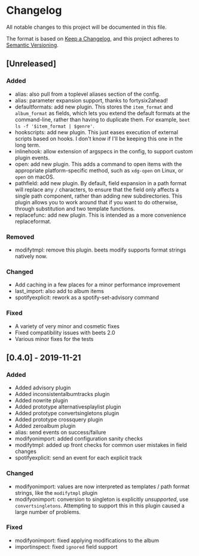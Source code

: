 # Changelog

All notable changes to this project will be documented in this file.

The format is based on [Keep a Changelog](https://keepachangelog.com/en/1.0.0/),
and this project adheres to [Semantic Versioning](https://semver.org/spec/v2.0.0.html).

## [Unreleased]

### Added

- alias: also pull from a toplevel aliases section of the config.
- alias: parameter expansion support, thanks to fortysix2ahead!
- defaultformats: add new plugin. This stores the `item_format` and `album_format` as fields, which lets you extend the default formats at the command-line, rather than having to duplicate them. For example, `beet ls -f '$item_format | $genre'`.
- hookscripts: add new plugin. This just eases execution of external scripts based on hooks. I don't know if I'll be keeping this one in the long term.
- inlinehook: allow extension of argspecs in the config, to support custom plugin events.
- open: add new plugin. This adds a command to open items with the appropriate platform-specific method, such as `xdg-open` on Linux, or `open` on macOS.
- pathfield: add new plugin. By default, field expansion in a path format will replace any `/` characters, to ensure that the field only affects a single path component, rather than adding new subdirectories. This plugin allows you to work around that if you want to do otherwise, through substitution and two template functions.
- replacefunc: add new plugin. This is intended as a more convenience replaceformat.

### Removed

- modifytmpl: remove this plugin. beets modify supports format strings natively now.

### Changed

- Add caching in a few places for a minor performance improvement
- last_import: also add to album items
- spotifyexplicit: rework as a spotify-set-advisory command

### Fixed

- A variety of very minor and cosmetic fixes
- Fixed compatibility issues with beets 2.0
- Various minor fixes for the tests

## [0.4.0] - 2019-11-21

### Added

- Added advisory plugin
- Added inconsistentalbumtracks plugin
- Added nowrite plugin
- Added prototype alternativesplaylist plugin
- Added prototype convertsingletons plugin
- Added prototype crossquery plugin
- Added zeroalbum plugin
- alias: send events on success/failure
- modifyonimport: added configuration sanity checks
- modifytmpl: added up front checks for common user mistakes in field changes
- spotifyexplicit: send an event for each explicit track

### Changed

- modifyonimport: values are now interpreted as templates / path format strings, like the `modifytmpl` plugin
- modifyonimport: conversion to singleton is explicitly *unsupported*, use `convertsingletons`. Attempting to support this in this plugin caused a large number of problems.

### Fixed

- modifyonimport: fixed applying modifications to the album
- importinspect: fixed `ignored` field support
